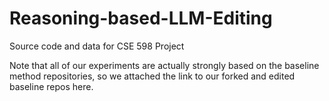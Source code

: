 # Reasoning-based-LLM-Editing
Source code and data for CSE 598 Project

Note that all of our experiments are actually strongly based on the baseline method repositories, so we attached the link to our forked and edited baseline repos here.
